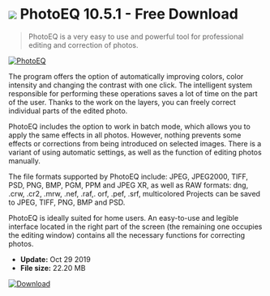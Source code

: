 # ![](https://cdn.softexe.net/static/icon/win.gif) PhotoEQ 10.5.1 - Free Download

> PhotoEQ is a very easy to use and powerful tool for professional editing and correction of photos.

[![PhotoEQ](https://gallery.dpcdn.pl/imgc/Tools/71237/g_-_420x350_1.5_-_x20160904235246_0.png)](https://softexe.net/win/multimedia/graphics-design/photoeq:ppcga.html)

The program offers the option of automatically improving colors, color intensity and changing the contrast with one click. The intelligent system responsible for performing these operations saves a lot of time on the part of the user. Thanks to the work on the layers, you can freely correct individual parts of the edited photo.
 
 PhotoEQ includes the option to work in batch mode, which allows you to apply the same effects in all photos. However, nothing prevents some effects or corrections from being introduced on selected images. There is a variant of using automatic settings, as well as the function of editing photos manually.
 
 The file formats supported by PhotoEQ include: JPEG, JPEG2000, TIFF, PSD, PNG, BMP, PGM, PPM and JPEG XR, as well as RAW formats: dng, .crw, .cr2, .mrw, .nef, .raf,. orf, .pef, .srf, multicolored Projects can be saved to JPEG, TIFF, PNG, BMP and PSD.
 
 PhotoEQ is ideally suited for home users. An easy-to-use and legible interface located in the right part of the screen (the remaining one occupies the editing window) contains all the necessary functions for correcting photos.


- **Update:** Oct 29 2019
- **File size:** 22.20 MB

[![Download](https://cdn.softexe.net/static/img/download.png)](https://softexe.net/win/multimedia/graphics-design/photoeq:ppcga.html)

